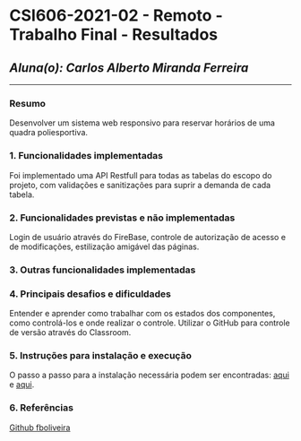 # **CSI606-2021-02 - Remoto - Trabalho Final - Resultados**

## *Aluna(o): Carlos Alberto Miranda Ferreira*

--------------

<!-- Este documento tem como objetivo apresentar o projeto desenvolvido, considerando o que foi definido na proposta e o produto final. -->

### Resumo

  Desenvolver um sistema web responsivo para reservar horários de uma quadra poliesportiva.

### 1. Funcionalidades implementadas
<!-- Descrever as funcionalidades que eram previstas e foram implementas. -->
Foi implementado uma API Restfull para todas as tabelas do escopo do projeto, com validações e sanitizações para suprir a demanda de cada tabela.
  
### 2. Funcionalidades previstas e não implementadas
<!-- Descrever as funcionalidades que eram previstas e não foram implementas, apresentando uma breve justificativa do porquê elas não foram incluídas -->
Login de usuário através do FireBase, controle de autorização de acesso e de modificações, estilização amigável das páginas.

### 3. Outras funcionalidades implementadas
<!-- Descrever as funcionalidades implementas além daquelas que foram previstas, caso se aplique.  -->

### 4. Principais desafios e dificuldades
<!-- Descrever os principais desafios encontrados no desenvolvimento do trabalho, quais foram as dificuldades e como elas foram superadas e resolvidas. -->
Entender e aprender como trabalhar com os estados dos componentes, como controlá-los e onde realizar o controle.
Utilizar o GitHub para controle de versão através do Classroom.

### 5. Instruções para instalação e execução
<!-- Descrever o que deve ser feito para instalar (ou baixar) a aplicação, o que precisa ser configurando (parâmetros, banco de dados e afins) e como executá-la. -->
O passo a passo para a instalação necessária podem ser encontradas: 
<a href=“https://github.com/fboliveiraCSI477-Sistemas-Web/blob/master/Lectures/nodejs-project.md“>aqui</a> e 
<a href=“https://github.com/fboliveira/CSI477-Sistemas-Web/blob/master/Lectures/react.md“>aqui</a>.

### 6. Referências
<!-- Referências podem ser incluídas, caso necessário. Utilize o padrão ABNT. -->
<a href="https://github.com/fboliveira/CSI477-Sistemas-Web">Github fboliveira</a>
